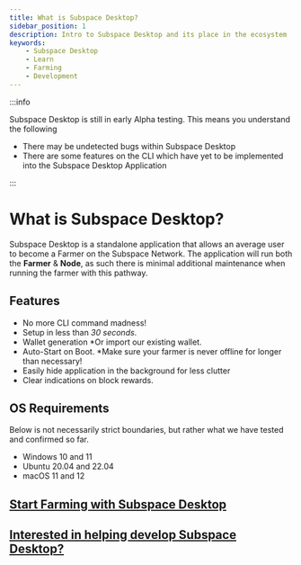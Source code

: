 ```yaml
---
title: What is Subspace Desktop?
sidebar_position: 1
description: Intro to Subspace Desktop and its place in the ecosystem
keywords:
    - Subspace Desktop
    - Learn
    - Farming
    - Development
---
```


:::info

Subspace Desktop is still in early Alpha testing. This means you understand the following
- There may be undetected bugs within Subspace Desktop
- There are some features on the CLI which have yet to be implemented into the Subspace Desktop Application

:::

# What is Subspace Desktop?

Subspace Desktop is a standalone application that allows an average user to become a Farmer on the Subspace Network. The application will run both the **Farmer** & **Node**, as such there is minimal additional maintenance when running the farmer with this pathway. 

## Features

- No more CLI command madness!
- Setup in less than *30 seconds*.
- Wallet generation *Or import our existing wallet.
- Auto-Start on Boot. *Make sure your farmer is never offline for longer than necessary!
- Easily hide application in the background for less clutter
- Clear indications on block rewards. 

## OS Requirements
Below is not necessarily strict boundaries, but rather what we have tested and confirmed so far.

- Windows 10 and 11
- Ubuntu 20.04 and 22.04
- macOS 11 and 12

## [Start Farming with Subspace Desktop](subspace-desktop.md#how-to-upgrade)

## [Interested in helping develop Subspace Desktop?](subspace-desktop.md#development)

